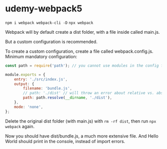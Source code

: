 # udemy-webpack5

`npm i webpack webpack-cli -D`
`npx webpack`

Webpack will by default create a dist folder, with a file inside called main.js.

But a custom configuration is recommended.

To create a custom configuration, create a file called webpack.config.js. Minimum mandatory configuration:

```javascript
const path = require('path'); // you cannot use modules in the config file

module.exports = {
    entry: './src/index.js',
    output: {
        filename: 'bundle.js',
        // path: './dist' // will throw an error about relative vs. absolute paths
        path: path.resolve(__dirname, './dist'),
    },
    mode: 'none',
};
```

Delete the original dist folder (with main.js) with `rm -rf dist`, then run `npx webpack` again.

Now you should have dist/bundle.js, a much more extensive file. And Hello World should print in the console, instead of import errors.
